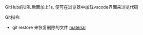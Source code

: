 GitHub的URL后面加上1s, 便可在浏览器中加载vscode界面来浏览代码

Git指令:
+ git restore <filename> 来恢复删除的文件 [material](https://linuxhint.com/restore-git-previous-state/)